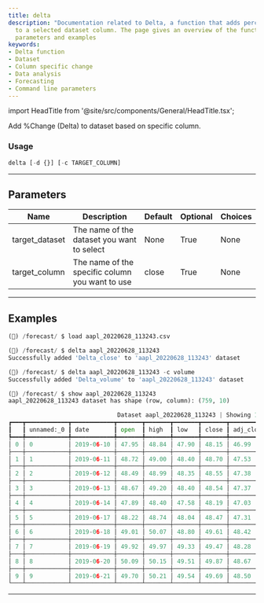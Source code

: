```yaml
---
title: delta
description: "Documentation related to Delta, a function that adds percentage change"
  to a selected dataset column. The page gives an overview of the function usage,
  parameters and examples
keywords:
- Delta function
- Dataset
- Column specific change
- Data analysis
- Forecasting
- Command line parameters
---
```


import HeadTitle from '@site/src/components/General/HeadTitle.tsx';

<HeadTitle title="forecast /delta - Reference | OpenBB Terminal Docs" />

Add %Change (Delta) to dataset based on specific column.

### Usage

```python
delta [-d {}] [-c TARGET_COLUMN]
```

---

## Parameters

| Name | Description | Default | Optional | Choices |
| ---- | ----------- | ------- | -------- | ------- |
| target_dataset | The name of the dataset you want to select | None | True | None |
| target_column | The name of the specific column you want to use | close | True | None |


---

## Examples

```python
(🦋) /forecast/ $ load aapl_20220628_113243.csv

(🦋) /forecast/ $ delta aapl_20220628_113243
Successfully added 'Delta_close' to 'aapl_20220628_113243' dataset

(🦋) /forecast/ $ delta aapl_20220628_113243 -c volume
Successfully added 'Delta_volume' to 'aapl_20220628_113243' dataset

(🦋) /forecast/ $ show aapl_20220628_113243
aapl_20220628_113243 dataset has shape (row, column): (759, 10)

                               Dataset aapl_20220628_113243 | Showing 10 of 759 rows
┏━━━┳━━━━━━━━━━━━┳━━━━━━━━━━━━┳━━━━━━━┳━━━━━━━┳━━━━━━━┳━━━━━━━┳━━━━━━━━━━━┳━━━━━━━━━━━┳━━━━━━━━━━━━━┳━━━━━━━━━━━━━━┓
┃   ┃ unnamed:_0 ┃ date       ┃ open  ┃ high  ┃ low   ┃ close ┃ adj_close ┃ volume    ┃ delta_close ┃ delta_volume ┃
┡━━━╇━━━━━━━━━━━━╇━━━━━━━━━━━━╇━━━━━━━╇━━━━━━━╇━━━━━━━╇━━━━━━━╇━━━━━━━━━━━╇━━━━━━━━━━━╇━━━━━━━━━━━━━╇━━━━━━━━━━━━━━┩
│ 0 │ 0          │ 2019-06-10 │ 47.95 │ 48.84 │ 47.90 │ 48.15 │ 46.99     │ 104883600 │ 0.00        │ 0.00         │
├───┼────────────┼────────────┼───────┼───────┼───────┼───────┼───────────┼───────────┼─────────────┼──────────────┤
│ 1 │ 1          │ 2019-06-11 │ 48.72 │ 49.00 │ 48.40 │ 48.70 │ 47.53     │ 107731600 │ 0.01        │ 0.03         │
├───┼────────────┼────────────┼───────┼───────┼───────┼───────┼───────────┼───────────┼─────────────┼──────────────┤
│ 2 │ 2          │ 2019-06-12 │ 48.49 │ 48.99 │ 48.35 │ 48.55 │ 47.38     │ 73012800  │ -0.00       │ -0.32        │
├───┼────────────┼────────────┼───────┼───────┼───────┼───────┼───────────┼───────────┼─────────────┼──────────────┤
│ 3 │ 3          │ 2019-06-13 │ 48.67 │ 49.20 │ 48.40 │ 48.54 │ 47.37     │ 86698400  │ -0.00       │ 0.19         │
├───┼────────────┼────────────┼───────┼───────┼───────┼───────┼───────────┼───────────┼─────────────┼──────────────┤
│ 4 │ 4          │ 2019-06-14 │ 47.89 │ 48.40 │ 47.58 │ 48.19 │ 47.03     │ 75046000  │ -0.01       │ -0.13        │
├───┼────────────┼────────────┼───────┼───────┼───────┼───────┼───────────┼───────────┼─────────────┼──────────────┤
│ 5 │ 5          │ 2019-06-17 │ 48.22 │ 48.74 │ 48.04 │ 48.47 │ 47.31     │ 58676400  │ 0.01        │ -0.22        │
├───┼────────────┼────────────┼───────┼───────┼───────┼───────┼───────────┼───────────┼─────────────┼──────────────┤
│ 6 │ 6          │ 2019-06-18 │ 49.01 │ 50.07 │ 48.80 │ 49.61 │ 48.42     │ 106204000 │ 0.02        │ 0.81         │
├───┼────────────┼────────────┼───────┼───────┼───────┼───────┼───────────┼───────────┼─────────────┼──────────────┤
│ 7 │ 7          │ 2019-06-19 │ 49.92 │ 49.97 │ 49.33 │ 49.47 │ 48.28     │ 84496800  │ -0.00       │ -0.20        │
├───┼────────────┼────────────┼───────┼───────┼───────┼───────┼───────────┼───────────┼─────────────┼──────────────┤
│ 8 │ 8          │ 2019-06-20 │ 50.09 │ 50.15 │ 49.51 │ 49.87 │ 48.67     │ 86056000  │ 0.01        │ 0.02         │
├───┼────────────┼────────────┼───────┼───────┼───────┼───────┼───────────┼───────────┼─────────────┼──────────────┤
│ 9 │ 9          │ 2019-06-21 │ 49.70 │ 50.21 │ 49.54 │ 49.69 │ 48.50     │ 191202400 │ -0.00       │ 1.22         │
└───┴────────────┴────────────┴───────┴───────┴───────┴───────┴───────────┴───────────┴─────────────┴──────────────┘
```
---
